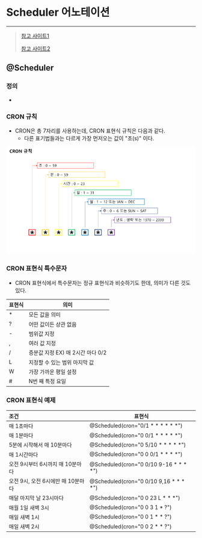 # Scheduler 어노테이션

---

>[참고 사이트1](https://yongku.tistory.com/entry/Spring-%EC%8A%A4%ED%94%84%EB%A7%81Spring-%ED%81%AC%EB%A1%A0-%ED%91%9C%ED%98%84%EC%8B%9DCron-Expression-%EC%A0%95%EB%A6%AC)
>
>[참고 사이트2](https://dev-coco.tistory.com/176)

## @Scheduler

### 정의 

- 

### CRON 규칙

- CRON은 총 7자리를 사용하는데, CRON 표현식 규칙은 다음과 같다.  
  - 다른 표기법들과는 다르게 가장 먼저오는 값이 "초(s)" 이다.  

<img src="./images/scheduler어노테이션.png" width="600">

### CRON 표현식 특수문자 

- CRON 표현식에서 특수문자는 정규 표현식과 비슷하기도 한데, 의미가 다른 것도 있다.

| 표현식 | 의미                              |
| ------ | --------------------------------- |
| *      | 모든 값을 의미                    |
| ?      | 어떤 값이든 상관 없음             |
| -      | 범위값 지정                       |
| ,      | 여러 값 지정                      |
| /      | 증분값 지정 EX) 매 2시간 마다 0/2 |
| L      | 지정할 수 있는 범위 마지막 값     |
| W      | 가장 가까운 평일 설정             |
| #      | N번 째 특정 요일                  |

### CRON 표현식 예제 

| 조건                               | 표현식                                 |
| :--------------------------------- | -------------------------------------- |
| 매 1초마다                         | @Scheduled(cron="0/1 * * * * * *")     |
| 매 1분마다                         | @Scheduled(cron="0 0/1 * * * * *")     |
| 5분에 시작해서 매 10분마다         | @Scheduled(cron="0 5/10 * * * * *")    |
| 매 1시간마다                       | @Scheduled(cron="0 0 0/1 * * * *")     |
| 오전 9시부터 6시까지 매 10분마다   | @Scheduled(cron="0 0/10 9-16 * * * *") |
| 오전 9시, 오전 6시에만 매 10분마다 | @Scheduled(cron="0 0/10 9,16 * * * *") |
| 매달 마지막 날 23시마다            | @Scheduled(cron="0 0 23 L * * *")      |
| 매월 1일 새벽 3시                  | @Scheduled(cron="0 0 3 1 * ?")         |
| 매일 새벽 1시                      | @Scheduled(cron="0 0 1 * * ?")         |
| 매일 새벽 2시                      | @Scheduled(cron="0 0 2 * * ?")         |